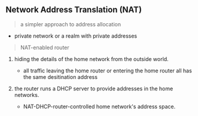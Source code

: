 ## Network Address Translation (NAT)

> a simpler approach to address allocation 

- private network or a realm with private addresses

> NAT-enabled router
1. hiding the details of the home network from the outside world.
   - all traffic leaving the home router or entering the home router all has the same desitination address

2. the router runs a DHCP server to provide addresses in the home networks.
   - NAT-DHCP-router-controlled home network's address space.

